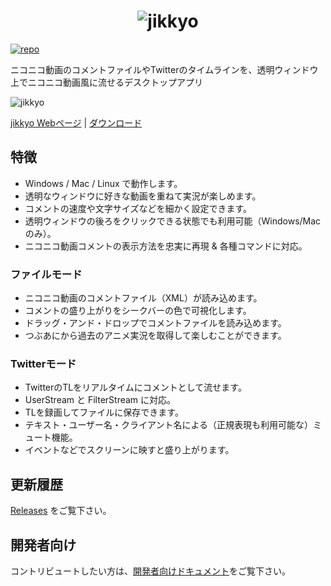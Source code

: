 <h1 align="center"><img src="https://rot1024.github.io/jikkyo/images/jikkyo-logo.svg" alt="jikkyo" /></h1>

 [![repo](https://david-dm.org/rot1024/jikkyo.svg)](https://david-dm.org/rot1024/jikkyo)

ニコニコ動画のコメントファイルやTwitterのタイムラインを、透明ウィンドウ上でニコニコ動画風に流せるデスクトップアプリ

![jikkyo](https://rot1024.github.io/jikkyo/images/kinmoza_min.jpg)

[jikkyo Webページ](https://rot1024.github.io/jikkyo/) | [ダウンロード](https://github.com/rot1024/jikkyo/releases/latest)

## 特徴

* Windows / Mac / Linux で動作します。
* 透明なウィンドウに好きな動画を重ねて実況が楽しめます。
* コメントの速度や文字サイズなどを細かく設定できます。
* 透明ウィンドウの後ろをクリックできる状態でも利用可能（Windows/Macのみ）。
* ニコニコ動画コメントの表示方法を忠実に再現 & 各種コマンドに対応。

### ファイルモード

* ニコニコ動画のコメントファイル（XML）が読み込めます。
* コメントの盛り上がりをシークバーの色で可視化します。
* ドラッグ・アンド・ドロップでコメントファイルを読み込めます。
* つぶあにから過去のアニメ実況を取得して楽しむことができます。

### Twitterモード

* TwitterのTLをリアルタイムにコメントとして流せます。
* UserStream と FilterStream に対応。
* TLを録画してファイルに保存できます。
* テキスト・ユーザー名・クライアント名による（正規表現も利用可能な）ミュート機能。
* イベントなどでスクリーンに映すと盛り上がります。

## 更新履歴

[Releases](https://github.com/rot1024/jikkyo/releases) をご覧下さい。

## 開発者向け

コントリビュートしたい方は、[開発者向けドキュメント](CONTRIBUTING.md)をご覧下さい。
